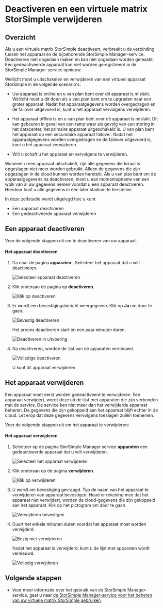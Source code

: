 <properties 
   pageTitle="Uitschakelen en verwijderen van een virtuele matrix StorSimple | Microsoft Azure"
   description="Beschrijving van het StorSimple apparaat van de service verwijderen door deze eerst te deactiveren en het vervolgens te verwijderen."
   services="storsimple"
   documentationCenter=""
   authors="alkohli"
   manager="carmonm"
   editor="" />
<tags 
   ms.service="storsimple"
   ms.devlang="na"
   ms.topic="article"
   ms.tgt_pltfrm="na"
   ms.workload="na"
   ms.date="06/20/2016"
   ms.author="alkohli" />

# <a name="deactivate-and-delete-a-storsimple-virtual-array"></a>Deactiveren en een virtuele matrix StorSimple verwijderen

## <a name="overview"></a>Overzicht

Als u een virtuele matrix StorSimple deactiveert, verbreekt u de verbinding tussen het apparaat en de bijbehorende StorSimple Manager-service. Deactiveren niet ongedaan maken en kan niet ongedaan worden gemaakt. Een gedeactiveerde apparaat kan niet worden geregistreerd in de StorSimple Manager-service opnieuw.

Wellicht moet u uitschakelen en verwijderen van een virtueel apparaat StorSimple in de volgende scenario's:


- Uw apparaat is online en u van plan bent over dit apparaat is mislukt. Wellicht moet u dit doen als u van plan bent om te upgraden naar een groter apparaat. Nadat het apparaatgegevens worden overgedragen en de failover uitgevoerd is, kunt u het apparaat vervolgens verwijderen.

- Het apparaat offline is en u van plan bent over dit apparaat is mislukt. Dit kan gebeuren in geval van een ramp waar als gevolg van een storing in het datacenter, het primaire apparaat uitgeschakeld is. U van plan bent het apparaat op een secundaire apparaat failover. Nadat het apparaatgegevens worden overgedragen en de failover uitgevoerd is, kunt u het apparaat verwijderen.

- Wilt u schaft u het apparaat en vervolgens te verwijderen. 
 

Wanneer u een apparaat uitschakelt, zijn alle gegevens die lokaal is opgeslagen niet meer worden gebruikt. Alleen de gegevens die zijn opgeslagen in de cloud kunnen worden hersteld. Als u van plan bent om de apparaatgegevens na deactiveren, moet u een momentopname van een wolk van al uw gegevens nemen voordat u een apparaat deactiveren. Hierdoor kunt u alle gegevens in een later stadium te herstellen.


In deze zelfstudie wordt uitgelegd hoe u kunt:

- Een apparaat deactiveren 
- Een gedeactiveerde apparaat verwijderen


## <a name="deactivate-a-device"></a>Een apparaat deactiveren

Voer de volgende stappen uit om te deactiveren van uw apparaat.

#### <a name="to-deactivate-the-device"></a>Het apparaat deactiveren   

1. Ga naar de pagina **apparaten** . Selecteer het apparaat dat u wilt deactiveren.

    ![Selecteer apparaat deactiveren](./media/storsimple-ova-deactivate-and-delete-device/deactivate1m.png)

3. Klik onderaan de pagina op **deactiveren**.

    ![Klik op deactiveren](./media/storsimple-ova-deactivate-and-delete-device/deactivate2m.png)

4. Er wordt een bevestigingsbericht weergegeven. Klik op **Ja** om door te gaan. 

    ![Bevestig deactiveren](./media/storsimple-ova-deactivate-and-delete-device/deactivate3m.png)

    Het proces deactiveren start en een paar minuten duren.

    ![Deactiveren in uitvoering](./media/storsimple-ova-deactivate-and-delete-device/deactivate4m.png)

3. Na deactiveren, worden de lijst van de apparaten vernieuwd. 

    ![Volledige deactiveren](./media/storsimple-ova-deactivate-and-delete-device/deactivate5m.png)

    U kunt dit apparaat verwijderen. 

## <a name="delete-the-device"></a>Het apparaat verwijderen

Een apparaat moet eerst worden gedeactiveerd te verwijderen. Een apparaat verwijdert, wordt deze uit de lijst met apparaten die zijn verbonden met de service. De service kan niet meer dan het verwijderde apparaat beheren. De gegevens die zijn gekoppeld aan het apparaat blijft echter in de cloud. Let erop dat deze gegevens vervolgens toeslagen zullen toenemen. 

Voer de volgende stappen uit om het apparaat te verwijderen:

#### <a name="to-delete-the-device"></a>Het apparaat verwijderen 

 1. Selecteer op de pagina StorSimple Manager service **apparaten** een gedeactiveerde apparaat dat u wilt verwijderen.

    ![Selecteer het apparaat verwijderen](./media/storsimple-ova-deactivate-and-delete-device/deactivate5m.png)

 2. Klik onderaan op de pagina **verwijderen**.
 
    ![Klik op verwijderen](./media/storsimple-ova-deactivate-and-delete-device/deactivate6m.png)

 3. U wordt om bevestiging gevraagd. Typ de naam van het apparaat te verwijderen van apparaat bevestigen. Houd er rekening mee dat het apparaat niet verwijdert, worden de cloud-gegevens die zijn gekoppeld aan het apparaat. Klik op het pictogram om door te gaan.
 
    ![Verwijderen bevestigen](./media/storsimple-ova-deactivate-and-delete-device/deactivate7m.png) 

 5. Duurt het enkele minuten duren voordat het apparaat moet worden verwijderd. 

    ![Bezig met verwijderen](./media/storsimple-ova-deactivate-and-delete-device/deactivate8m.png)

    Nadat het apparaat is verwijderd, kunt u de lijst met apparaten wordt vernieuwd.

    ![Volledig verwijderen](./media/storsimple-ova-deactivate-and-delete-device/deactivate9m.png)


## <a name="next-steps"></a>Volgende stappen

- Voor meer informatie over het gebruik van de StorSimple Manager-service, gaat u naar [de StorSimple Manager-service voor het beheren van uw virtuele matrix StorSimple gebruiken](storsimple-ova-manager-service-administration.md). 
